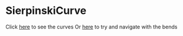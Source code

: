 # SierpinskiCurve

Click [here](http://joeiddon.me/SierpinskiCurve) to see the curves
Or [here](http://joeiddon.me/SierpinskiCurve/keyboard) to try and navigate with the bends
